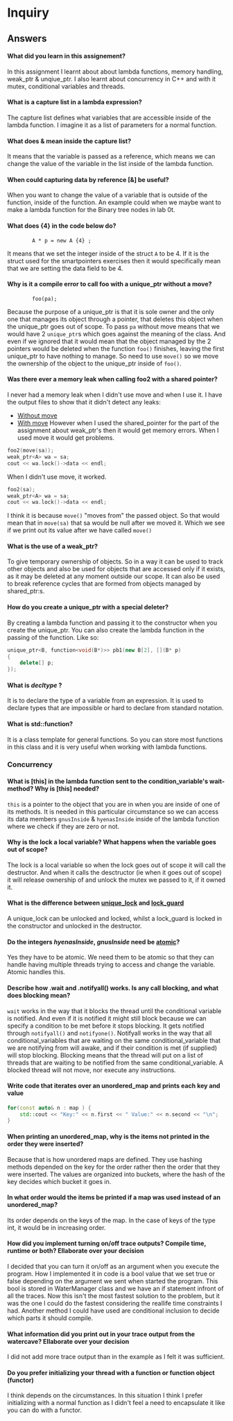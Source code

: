 # Inquiry
## Answers
#### What did you learn in this assignement?
In this assignment I learnt about about lambda functions, memory handling, weak_ptr & unqiue_ptr.
I also learnt about concurrency in C++ and with it mutex, conditional variables and threads.

#### What is a capture list in a lambda expression?
The capture list defines what variables that are accessible inside of the lambda function.
I imagine it as a list of parameters for a normal function.

#### What does & mean inside the capture list?
It means that the variable is passed as a reference, which means we can change the value of the variable in the list inside of the lambda function.

#### When could capturing data by reference [&] be useful?
When you want to change the value of a variable that is outside of the function, inside of the function.
An example could when we maybe want to make a lambda function for the Binary tree nodes in lab 0t.

#### What does {4} in the code below do?
```
        A * p = new A {4} ;
```
It means that we set the integer inside of the struct `A` to be 4.
If it is the struct used for the smartpointers exercises then it would specifically mean that we are setting the data field to be 4.

#### Why is it a compile error to call foo with a unique_ptr without a move?
```
        foo(pa);
```
Because the purpose of a unique_ptr is that it is sole owner and the only one that manages its object through a pointer,
that deletes this object when the unique_ptr goes out of scope.
To pass `pa` without move means that we would have 2 `unique_ptr`s which goes against the meaning of the class.
And even if we ignored that it would mean that the object managed by the 2 pointers would be deleted when the function `foo()` finishes, 
leaving the first unique_ptr to have nothing to manage.
So need to use `move()` so we move the ownership of the object to the unique_ptr inside of `foo()`.

#### Was there ever a memory leak when calling foo2 with a shared pointer?
I never had a memory leak when I didn't use move and when I use it. I have the output files to show that it didn't detect any leaks:
* [Without move](valgrind-smartpointersNoMove.txt)
* [With move](valgrind-smartpointersWithMove.txt)
However when I used the shared_pointer for the part of the assignment about weak_ptr's then it would get memory errors.
When I used move it would get problems.
```c++
foo2(move(sa));
weak_ptr<A> wa = sa;
cout << wa.lock()->data << endl;
```

When I didn't use move, it worked.
```c++
foo2(sa);
weak_ptr<A> wa = sa;
cout << wa.lock()->data << endl;
```

I think it is because `move()` "moves from" the passed object. So that would mean that in `move(sa)` that sa would be null after we moved it.
Which we see if we print out its value after we have called `move()`

#### What is the use of a weak_ptr?
To give temporary ownership of objects.
So in a way it can be used to track other objects and also be used for objects that are accessed only if it exists, 
as it may be deleted at any moment outside our scope.
It can also be used to break reference cycles that are formed from objects managed by shared_ptr:s.

#### How do you create a unique_ptr with a special deleter?
By creating a lambda function and passing it to the constructor when you create the unique_ptr.
You can also create the lambda function in the passing of the function.
Like so:
```C++
unique_ptr<B, function<void(B*)>> pb1(new B[2], [](B* p)
{
	delete[] p;
});
```

#### What is _decltype_ ?
It is to declare the type of a variable from an expression.
It is used to declare types that are impossible or hard to declare from standard notation.

#### What is std::function?
It is a class template for general functions.
So you can store most functions in this class and it is very useful when working with lambda functions.

### Concurrency
#### What is [this] in the lambda function sent to the condition_variable's wait-method? Why is [this] needed?
`this` is a pointer to the object that you are in when you are inside of one of its methods.
It is needed in this particular circumstance so we can access its data members `gnusInside` & `hyenasInside` inside of the lambda function where we check if they are zero or not.

#### Why is the lock a local variable? What happens when the variable goes out of scope?
The lock is a local variable so when the lock goes out of scope it will call the destructor.
And when it calls the desctructor (ie when it goes out of scope) it will release ownership of and unlock the mutex we passed to it, if it owned it.

#### What is the difference between [unique_lock](http://en.cppreference.com/w/cpp/thread/unique_lock) and [lock_guard](http://en.cppreference.com/w/cpp/thread/lock_guard)
A unique_lock can be unlocked and locked, whilst a lock_guard is locked in the constructor and unlocked in the destructor.

#### Do the integers _hyenasInside_, _gnusInside_ need be [atomic](http://en.cppreference.com/w/cpp/atomic/atomic)?
Yes they have to be atomic.
We need them to be atomic so that they can handle having multiple threads trying to access and change the variable.
Atomic handles this.

#### Describe how .wait and .notifyall() works. Is any call blocking, and what does blocking mean?
`wait` works in the way that it blocks the thread until the conditional variable is notified.
And even if it is notified it might still block because we can specify a condition to be met before it stops blocking.
It gets notified through `notifyall()` and `notifyone()`.
Notifyall works in the way that all conditional_variables that are waiting on the same conditional_variable that we are notifying from will awake,
and if their condition is met (if supplied) will stop blocking.
Blocking means that the thread will put on a list of threads that are waiting to be notified from the same conditional_variable.
A blocked thread will not move, nor execute any instructions.

#### Write code that iterates over an unordered_map and prints each key and value
```C++
for(const auto& n : map ) {
	std::cout << "Key:" << n.first << " Value:" << n.second << "\n";
}
```

#### When printing an unordered_map, why is the items not printed in the order they were inserted?
Because that is how unordered maps are defined.
They use hashing methods depended on the key for the order rather then the order that they were inserted.
The values are organized into buckets, where the hash of the key decides which bucket it goes in.

#### In what order would the items be printed if a map was used instead of an unordered_map?
Its order depends on the keys of the map.
In the case of keys of the type int, it would be in increasing order.

#### How did you implement turning on/off trace outputs? Compile time, runtime or both? Ellaborate over your decision
I decided that you can turn it on/off as an argument when you execute the program.
How I implemented it in code is a bool value that we set true or false depending on the argument we sent when started the program.
This bool is stored in WaterManager class and we have an if statement infront of all the traces.
Now this isn't the most fastest solution to the problem, but it was the one I could do the fastest considering the reallife time constraints I had.
Another method I could have used are conditional inclusion to decide which parts it should compile.

#### What information did you print out in your trace output from the watercave? Ellaborate over your decision
I did not add more trace output than in the example as I felt it was sufficient.

#### Do you prefer initializing your thread with a function or function object (functor)
I think depends on the circumstances.
In this situation I think I prefer initializing with a normal function as I didn't feel a need to encapsulate it like you can do with a functor.
